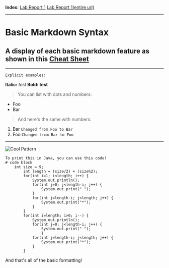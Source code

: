 **Index:** 
[Lab Report 1](lab-report-1-week-2.html)
[Lab Report 1(entire url)](https://<your-username>.github.io/<your-lab-reports-repo>/lab-report-1-week-2.html)

---

# Basic Markdown Syntax
## A display of each basic markdown feature as shown in this [Cheat Sheet](https://commonmark.org/help/)
---

`Explicit examples:`

**Italic:** *test*
**Bold: test**

> You can list with dots and numbers:

- Foo
- Bar

> And here's the same with numbers:

1. Bar `Changed from Foo to Bar`
2. Foo `Changed from Bar to Foo`

---

![Cool Pattern](https://i.imgur.com/b8T6kbv.png)
```
To print this in Java, you can use this code!
# code block
    int size = 9;
		int length = (size/2) + (size%2);
		for(int i=1; i<length; i++) {
			System.out.println();
		 	for(int j=0; j<length-i; j++) {
		 		System.out.print(" ");
		 	}
		 	for(int j=length-i; j<length; j++) {
		 		System.out.print("*");
		 	}
		}
		for(int i=length; i>0; i--) {
			System.out.println();
			for(int j=0; j<length-i; j++) {
			    System.out.print(" ");
			  	}
			for(int j=length-i; j<length; j++) {
				System.out.print("*");
			}
		}
```

And that's all of the basic formatting!
